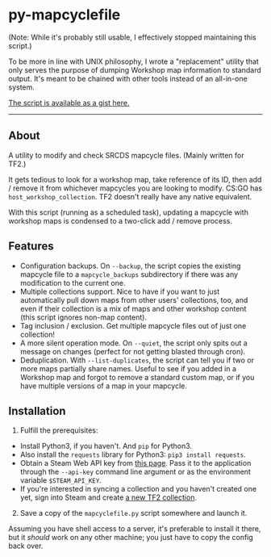 # py-mapcyclefile

(Note:  While it's probably still usable, I effectively stopped maintaining this script.)

To be more in line with UNIX philosophy, I wrote a "replacement" utility that only serves the purpose of dumping Workshop map information to standard output.  It's meant to be chained with other tools instead of an all-in-one system.

[The script is available as a gist here.](https://gist.github.com/nosoop/6f8065df2aa81573ab8ba7d2cee65a86)

----
## About

A utility to modify and check SRCDS mapcycle files.  (Mainly written for TF2.)

It gets tedious to look for a workshop map, take reference of its ID, then add / remove it from whichever mapcycles you are looking to modify.  CS:GO has `host_workshop_collection`.  TF2 doesn't really have any native equivalent.

With this script (running as a scheduled task), updating a mapcycle with workshop maps is condensed to a two-click add / remove process.

## Features
* Configuration backups.  On `--backup`, the script copies the existing mapcycle file to a `mapcycle_backups` subdirectory if there was any modification to the current one.
* Multiple collections support.  Nice to have if you want to just automatically pull down maps from other users' collections, too, and even if their collection is a mix of maps and other workshop content (this script ignores non-map content).
* Tag inclusion / exclusion.  Get multiple mapcycle files out of just one collection!
* A more silent operation mode.  On `--quiet`, the script only spits out a message on changes (perfect for not getting blasted through cron).
* Deduplication.  With `--list-duplicates`, the script can tell you if two or more maps partially share names.  Useful to see if you added in a Workshop map and forgot to remove a standard custom map, or if you have multiple versions of a map in your mapcycle.

## Installation
1.  Fulfill the prerequisites:
  * Install Python3, if you haven't.  And `pip` for Python3.
  * Also install the `requests` library for Python3:  `pip3 install requests`.
  * Obtain a Steam Web API key from [this page](https://steamcommunity.com/dev/apikey).  Pass it to the application through the `--api-key` command line argument or as the environment variable `$STEAM_API_KEY`.
  * If you're interested in syncing a collection and you haven't created one yet, sign into Steam and create [a new TF2 collection](https://steamcommunity.com/workshop/editcollection/?appid=440).
2.  Save a copy of the `mapcyclefile.py` script somewhere and launch it.

Assuming you have shell access to a server, it's preferable to install it there, but it *should* work on any other machine; you just have to copy the config back over.
